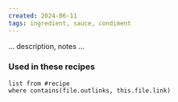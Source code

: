 ```yaml
---
created: 2024-06-11
tags: ingredient, sauce, condiment
---
```



… description, notes …

### Used in these recipes

```dataview
list from #recipe
where contains(file.outlinks, this.file.link)
```